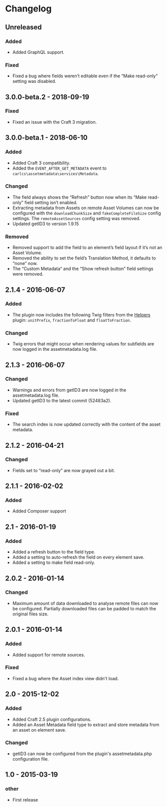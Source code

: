 # Changelog

## Unreleased

### Added
- Added GraphQL support.

### Fixed
- Fixed a bug where fields weren’t editable even if the “Make read-only” setting was disabled.

## 3.0.0-beta.2 - 2018-09-19

### Fixed
- Fixed an issue with the Craft 3 migration.

## 3.0.0-beta.1 - 2018-06-10

### Added
- Added Craft 3 compatibility.
- Added the `EVENT_AFTER_GET_METADATA` event to `carlcs\assetmetadata\services\Metadata`.

### Changed
- The field always shows the “Refresh” button now when its “Make read-only” field setting isn’t enabled.
- Extracting metadata from Assets on remote Asset Volumes can now be configured with the `downloadChunkSize` and `fakeCompleteFileSize` config settings. The `remoteAssetSources` config setting was removed.
- Updated getID3 to version 1.9.15

### Removed
- Removed support to add the field to an element’s field layout if it’s not an Asset Volume.
- Removed the ability to set the field’s Translation Method, it defaults to “none” now.
- The “Custom Metadata“ and the “Show refresh button” field settings were removed.

## 2.1.4 - 2016-06-07

### Added
- The plugin now includes the following Twig filters from the [Helpers](https://github.com/carlcs/craft-helpers) plugin: `unitPrefix`, `fractionToFloat` and `floatToFraction`.

### Changed
- Twig errors that might occur when rendering values for subfields are now logged in the assetmetadata.log file.

## 2.1.3 - 2016-06-07

### Changed
- Warnings and errors from getID3 are now logged in the assetmetadata.log file.
- Updated getID3 to the latest commit (52483a2).

### Fixed
- The search index is now updated correctly with the content of the asset metadata.

## 2.1.2 - 2016-04-21

### Changed
- Fields set to “read-only” are now grayed out a bit.

## 2.1.1 - 2016-02-02

### Added
- Added Composer support

## 2.1 - 2016-01-19

### Added
- Added a refresh button to the field type.
- Added a setting to auto-refresh the field on every element save.
- Added a setting to make field read-only.

## 2.0.2 - 2016-01-14

### Changed
- Maximum amount of data downloaded to analyse remote files can now be configured. Partially downloaded files can be padded to match the original files size.

## 2.0.1 - 2016-01-14

### Added
- Added support for remote sources.

### Fixed
- Fixed a bug where the Asset index view didn't load.

## 2.0 - 2015-12-02

### Added
- Added Craft 2.5 plugin configurations.
- Added an Asset Metadata field type to extract and store metadata from an asset on element save.

### Changed
- getID3 can now be configured from the plugin's assetmetadata.php configuration file.

## 1.0 - 2015-03-19

### __other__
- First release
